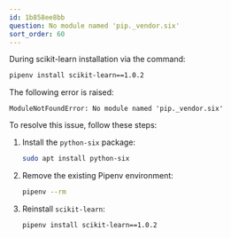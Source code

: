 ```yaml
---
id: 1b858ee8bb
question: No module named 'pip._vendor.six'
sort_order: 60
---
```


During scikit-learn installation via the command:

```bash
pipenv install scikit-learn==1.0.2
```

The following error is raised:

```
ModuleNotFoundError: No module named 'pip._vendor.six'
```

To resolve this issue, follow these steps:

1. Install the `python-six` package:
   
   ```bash
   sudo apt install python-six
   ```

2. Remove the existing Pipenv environment:
   
   ```bash
   pipenv --rm
   ```

3. Reinstall `scikit-learn`:

   ```bash
   pipenv install scikit-learn==1.0.2
   ```
